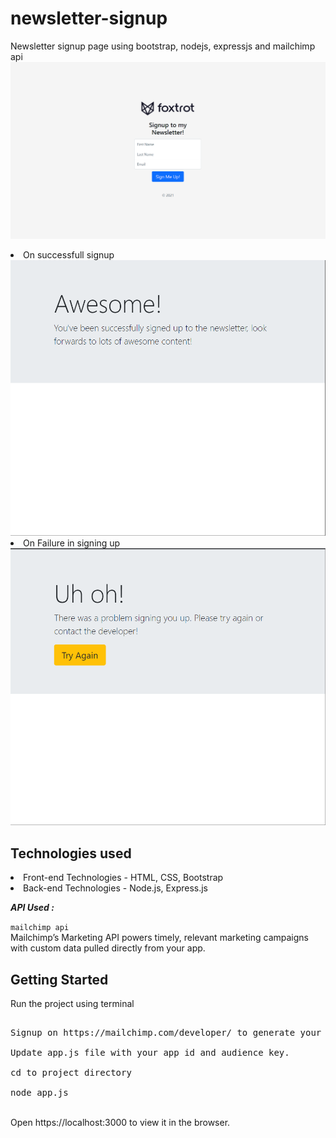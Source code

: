 # newsletter-signup
Newsletter signup page using bootstrap, nodejs, expressjs and mailchimp api
![](public/image/landingPage.png)
<br><li>On successfull signup</li>
![](public/image/success.png)
<br><li>On Failure in signing up</li>
![](public/image/failure.png)

## Technologies used

<li>Front-end Technologies - HTML, CSS, Bootstrap</li>
<li>Back-end Technologies - Node.js, Express.js</li>

***API Used :***

`mailchimp api`
<br>Mailchimp’s Marketing API powers timely, relevant marketing campaigns with custom data pulled directly from your app.

## Getting Started

Run the project using terminal
<pre><br>Signup on https://mailchimp.com/developer/ to generate your api id and audience key.
<br>Update app.js file with your app id and audience key.
<br>cd to project directory
<br>node app.js
</pre>
<br>Open https://localhost:3000 to view it in the browser.
